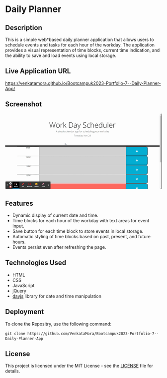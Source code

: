 # Daily Planner

## Description
This is a simple web*based daily planner application that allows users to schedule events and tasks for each hour of the workday. The application provides a visual representation of time blocks, current time indication, and the ability to save and load events using local storage.

## Live Application URL

https://venkatamora.github.io/Bootcampuk2023-Portfolio-7--Daily-Planner-App/

## Screenshot
![day planner gif](<./Final Output/Work Day Scheduler.gif>)
## Features

* Dynamic display of current date and time.
* Time blocks for each hour of the workday with text areas for event input.
* Save button for each time block to store events in local storage.
* Automatic styling of time blocks based on past, present, and future hours.
* Events persist even after refreshing the page.

## Technologies Used

* HTML
* CSS
* JavaScript
* jQuery
* [dayjs](https://day.js.org/) library for date and time manipulation


## Deployment
To clone the Repositry, use the following command:
```
git clone https://github.com/VenkataMora/Bootcampuk2023-Portfolio-7--Daily-Planner-App

```
## License

This project is licensed under the MIT License - see the [LICENSE](LICENSE) file for details.





